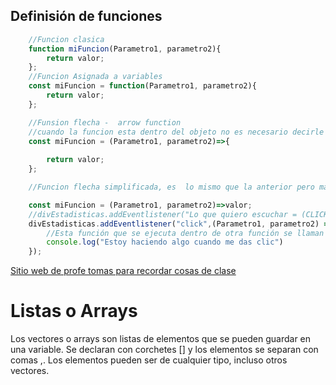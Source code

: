 ## Definisión de funciones

```js
    //Funcion clasica
    function miFuncion(Parametro1, parametro2){
        return valor;
    };
    //Funcion Asignada a variables
    const miFuncion = function(Parametro1, parametro2){
        return valor;
    };

    //Funsion flecha -  arrow function
    //cuando la funcion esta dentro del objeto no es necesario decirle si es una constante o una let
    const miFuncion = (Parametro1, parametro2)=>{
        
        return valor;
    };

    //Funcion flecha simplificada, es  lo mismo que la anterior pero mas simplificado

    const miFuncion = (Parametro1, parametro2)=>valor;
    //divEstadisticas.addEventlistener("Lo que quiero escuchar = (CLICK)", "la funcion que voy a ejecutar cuando escuche - function haceralgo()");
    divEstadisticas.addEventlistener("click",(Parametro1, parametro2) =>{
        //Esta función que se ejecuta dentro de otra función se llaman *callback*
        console.log("Estoy haciendo algo cuando me das clic")
    });
```

[Sitio web de profe tomas para recordar cosas de clase](https://tomascei.github.io/manual-md/)


# Listas o Arrays
Los vectores o arrays son listas de elementos que se pueden guardar en una variable. Se declaran con corchetes [] y los elementos se separan con comas ,. Los elementos pueden ser de cualquier tipo, incluso otros vectores.